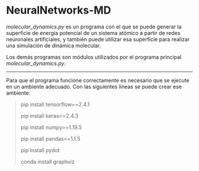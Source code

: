 # NeuralNetworks-MD

*molecular_dynamics.py* es un programa con el que se puede generar la superficie de energía potencial de un sistema atómico a partir de redes neuronales artificiales, y también puede utilizar esa superficie para realizar una simulación de dinámica molecular.

Los demás programas son módulos utilizados por el programa principal *molecular_dynamics.py*.

***

Para que el programa funcione correctamente es necesario que se ejecute en un ambiente adecuado. Con las siguientes líneas se puede crear ese ambiente:
>pip install tensorflow==2.4.1
>
>pip install keras==2.4.3
>
>pip install numpy==1.19.5
>
>pip install pandas==1.1.5
>
>pip install pydot
>
>conda install graphviz

